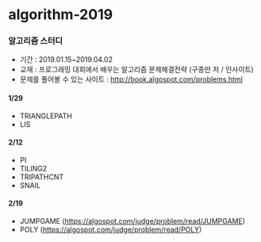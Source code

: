# algorithm-2019
### 알고리즘 스터디
- 기간 : 2019.01.15~2019.04.02 
- 교재 : 프로그래밍 대회에서 배우는 알고리즘 문제해결전략 (구종만 저 / 인사이트)
- 문제를 풀어볼 수 있는 사이트 : http://book.algospot.com/problems.html

#### 1/29
* TRIANGLEPATH
* LIS

#### 2/12
* PI
* TILING2
* TRIPATHCNT
* SNAIL

#### 2/19
* JUMPGAME (https://algospot.com/judge/problem/read/JUMPGAME)
* POLY (https://algospot.com/judge/problem/read/POLY)
